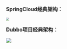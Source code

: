 **SpringCloud经典架构：**

<img src="D:\Github\StudyNote\assets\spring-cloud-项目架构.png" style="zoom:47%;" />



**Dubbo项目经典架构**：

<img src="D:\Github\StudyNote\assets\dubbo-1.png" style="zoom:87%;" />